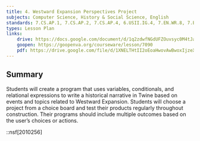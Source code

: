 ```yaml
---
title: 4. Westward Expansion Perspectives Project
subjects: Computer Science, History & Social Science, English
standards: 7.CS.AP.1, 7.CS.AP.2, 7.CS.AP.4, 6.USII.IG.4, 7.EN.WR.8, 7.EN.WR.9
types: Lesson Plan
links:
    drive: https://docs.google.com/document/d/1q2zdwfNGdUFZOuvsyc0M4tJaHDAAS5cX57dR3IJRY0U/edit#heading=h.joty0v63l5oi
    goopen: https://goopenva.org/courseware/lesson/7090
    pdf: https://drive.google.com/file/d/1XNELTHtII2oEoaHwovAwBwoxIjzeX-GM/view?usp=drive_link
---
```


## Summary

Students will create a program that uses variables, conditionals, and relational expressions to write a historical narrative in Twine based on events and topics related to Westward Expansion. Students will choose a project from a choice board and test their products regularly throughout construction. Their programs should include multiple outcomes based on the user’s choices or actions. 

::nsf[2010256]